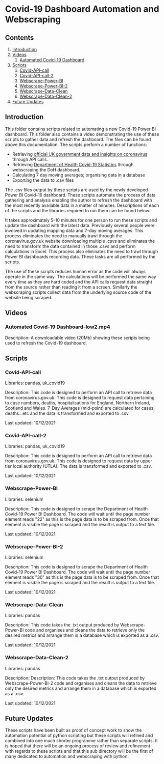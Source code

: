 # Covid-19 Dashboard Automation and Webscraping

## Contents
1. [Introduction](#introduction)
2. [Videos](#videos)
    1. [Automated Covid-19 Dashboard](#sub1)  
3. [Scripts](#paragraph1)
    1. [Covid-API-call](#subparagraph1)
    2. [Covid-API-call-2](#subparagraph2)
    3. [Webscrape-Power-BI](#subparagraph3)
    4. [Webscrape-Power-BI-2](#subparagraph4)
    5. [Webscrape-Data-Clean](#subparagraph5)
    6. [Webscrape-Data-Clean-2](#subparagraph6)
4. [Future Updates](#future) 

## Introduction <a name="introduction"></a>

This folder contains scripts related to automating a new Covid-19 Power BI dashboard. This folder also contains a video demonstrating the use of these scripts to gather data and refresh the dashboard. The files can be found above this documentation. The scripts perform a number of functions: 

- Retrieving [official UK government data and insights on coronavirus](https://coronavirus.data.gov.uk/) through API calls.
- Retrieving [Department of Health Covid-19 Statistics](https://app.powerbi.com/view?r=eyJrIjoiODJjOGE3ZDUtM2ViNy00YjBlLTllMjktOTNjZjlkODJhODU4IiwidCI6ImU3YTEzYWVhLTk0MzctNGRiNy1hMjJiLWNmYWE0Y2UzM2I2ZSJ9) through webscraping the DoH dashboard.
- Calculating 7 day moving averages; organising data in a database
- Exporting the data to .csv files

The .csv files output by these scripts are used by the newly developed Power BI Covid-19 dashboard. These scripts automate the process of data gathering and analysis enabling the author to refresh the dashboard with the most recently available data in a matter of minutes. Descriptions of each of the scripts and the libraries required to run them can be found below.

It takes approximately 5-10 minutes for one person to run these scripts and update the dashboard with the latest data. Previously several people were involved in updating mapping data and 7-day moving averages. This process eliminates the need to manually trawl through the coronavirus.gov.uk website downloading multiple .csvs and eliminates the need to transform the data contained in those .csvs and perform calculations in Excel. This process also eliminates the need to trawl through Power BI dashboards recording data. These tasks are all performed by the scripts. 

The use of these scripts reduces human error as the code will always operate in the same way. The calculations will be performed the same way every time as they are hard coded and the API calls request data straight from the source rather than reading it from a screen. Similarly the webscraping scripts collect data from the underlying source code of the website being scraped.

## Videos <a name="videos"></a>

### Automated Covid-19 Dashboard-low2.mp4 <a name="sub1"></a>

Description: A downloadable video (20Mb) showing these scripts being used to refresh the Covid-19 dashboard. 

## Scripts <a name="paragraph1"></a>

### Covid-API-call  <a name="subparagraph1"></a>

Libraries: pandas, uk_covid19

Description: This code is designed to perform an API call to retrieve data from coronavirus.gov.uk. This code is designed to request data pertaining to case numbers, deaths, hospitalisations for England, Northern Ireland, Scotland and Wales. 7-Day Averages (mid-point) are calculated for cases, deaths...etc and the data is transformed and exported to .csv.

Last updated: 10/12/2021

### Covid-API-call-2 <a name="subparagraph2"></a>

Libraries: pandas, uk_covid19

Description: This code is designed to perform an API call to retrieve data from coronavirus.gov.uk. This code is designed to request data by upper tier local authority (UTLA). The data is transformed and exported to .csv.

Last updated: 10/12/2021

### Webscrape-Power-BI <a name="subparagraph3"></a>

Libraries: selenium

Description: This code is designed to scrape the Department of Health Covid-19 Power BI Dashboard. The code will wait until the page number element reads "22" as this is the page data is to be scraped from. Once that element is visible the page is scraped and the result is output to a text file. 

Last updated: 10/12/2021

### Webscrape-Power-BI-2 <a name="subparagraph4"></a>

Libraries: selenium

Description: This code is designed to scrape the Department of Health Covid-19 Power BI Dashboard. The code will wait until the page number element reads "30" as this is the page data is to be scraped from. Once that element is visible the page is scraped and the result is output to a text file. 

Last updated: 10/12/2021

### Webscrape-Data-Clean <a name="subparagraph5"></a>

Libraries: pandas

Description: This code takes the .txt output produced by Webscrape-Power-BI code and organises and cleans the data to retrieve only the desired metrics and arrange them in a database which is exported as a .csv.

Last updated: 10/12/2021

### Webscrape-Data-Clean-2 <a name="subparagraph6"></a>

Libraries: pandas

Description: Description: This code takes the .txt output produced by Webscrape-Power-BI-2 code and organises and cleans the data to retrieve only the desired metrics and arrange them in a database which is exported as a .csv.

Last updated: 10/12/2021

## Future Updates <a name="future"></a>

These scripts have been built as proof of concept work to show the automation potential of python scripting but these scripts will refined and combined into one much shorter programme rather than separate scripts. It is hoped that there will be an ongoing process of review and refinement with regards to these scripts and that this sub directory will be the first of many dedicated to automation and webscraping with python. 
